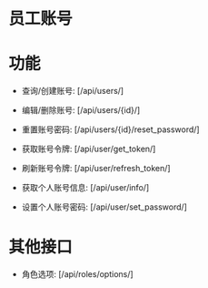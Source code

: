 # 员工账号


# 功能

- 查询/创建账号:
[/api/users/]

- 编辑/删除账号:
[/api/users/{id}/]

- 重置账号密码:
[/api/users/{id}/reset_password/]

- 获取账号令牌:
[/api/user/get_token/]

- 刷新账号令牌:
[/api/user/refresh_token/]

- 获取个人账号信息:
[/api/user/info/]

- 设置个人账号密码:
[/api/user/set_password/]


# 其他接口

- 角色选项:
[/api/roles/options/]
